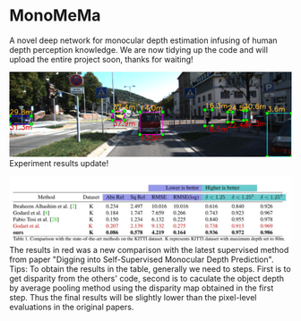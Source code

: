 # MonoMeMa
A novel deep network for monocular depth estimation infusing of human depth perception knowledge. We are now tidying up the code and will upload the entire project soon, thanks for waiting!
 
![image](images/000522.png)
Experiment results update!

![image](images/image2.jpg)
The results in red was a new comparison with the latest supervised method from paper "Digging into Self-Supervised Monocular Depth Prediction".
Tips: To obtain the results in the table, generally we need to steps. First is to get disparity from the others' code, second is to caculate the object depth by average pooling method using the disparity map obtained in the first step. Thus the final results will be slightly lower than the pixel-level evaluations in the original papers.
